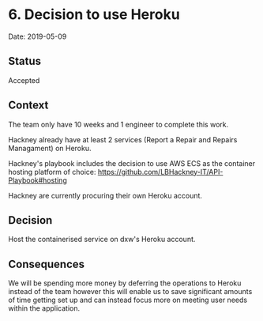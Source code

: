 # 6. Decision to use Heroku

Date: 2019-05-09

## Status

Accepted

## Context

The team only have 10 weeks and 1 engineer to complete this work. 

Hackney already have at least 2 services (Report a Repair and Repairs Managament) on Heroku.

Hackney's playbook includes the decision to use AWS ECS as the container hosting platform of choice: https://github.com/LBHackney-IT/API-Playbook#hosting

Hackney are currently procuring their own Heroku account.

## Decision

Host the containerised service on dxw's Heroku account.
 
## Consequences

We will be spending more money by deferring the operations to Heroku instead of the team however this will enable us to save significant amounts of time getting set up and can instead focus more on meeting user needs within the application.
